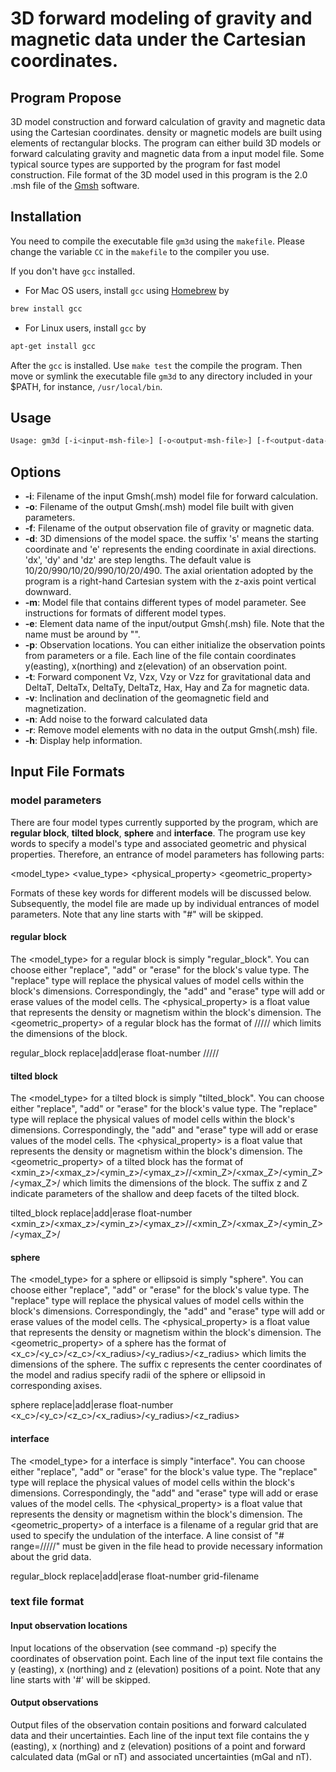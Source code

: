 # 3D forward modeling of gravity and magnetic data under the Cartesian coordinates.

## Program Propose

3D model construction and forward calculation of gravity and magnetic data using the Cartesian coordinates. density or magnetic models are built using elements of rectangular blocks. The program can either build 3D models or forward calculating gravity and magnetic data from a input model file. Some typical source types are supported by the program for fast model construction. File format of the 3D model used in this program is the 2.0 .msh file of the [Gmsh](https://gmsh.info) software.

## Installation

You need to compile the executable file `gm3d` using the `makefile`. Please change the variable `CC` in the `makefile` to the compiler you use.

If you don't have `gcc` installed.
+ For Mac OS users, install `gcc` using [Homebrew](https://brew.sh) by

```bash
brew install gcc
```

+ For Linux users, install `gcc` by

```bash
apt-get install gcc
```

After the `gcc` is installed. Use `make test` the compile the program. Then move or symlink the executable file `gm3d` to any directory included in your $PATH, for instance, `/usr/local/bin`.

## Usage

```bash
Usage: gm3d [-i<input-msh-file>] [-o<output-msh-file>] [-f<output-data-file>] [-d<xs>/<dx>/<xe>/<ys>/<dy>/<ye>/<zs>/<dz>/<ze>] [-m<model-parameters>] [-e<element-data-name>] [-p<observation-file>|<xs>/<dx>/<xe>/<ys>/<dy>/<ye>/<elevation>] [-tVz|Vzx|Vzy|Vzz|DT|DTx|DTy|DTz|Hax|Hay|Za] [-v<I0>/<D0>/<I>/<D>] [-n<noise-mean>/<noise-dev>] [-r] [-h]
```

## Options

+ __-i__: Filename of the input Gmsh(.msh) model file for forward calculation.
+ __-o__: Filename of the output Gmsh(.msh) model file built with given parameters.
+ __-f__: Filename of the output observation file of gravity or magnetic data.
+ __-d__: 3D dimensions of the model space. the suffix 's' means the starting coordinate and 'e' represents the ending coordinate in axial directions. 'dx', 'dy' and 'dz' are step lengths. The default value is 10/20/990/10/20/990/10/20/490. The axial orientation adopted by the program is a right-hand Cartesian system with the z-axis point vertical downward.
+ __-m__: Model file that contains different types of model parameter. See instructions for formats of different model types.
+ __-e__: Element data name of the input/output Gmsh(.msh) file. Note that the name must be around by "".
+ __-p__: Observation locations. You can either initialize the observation points from parameters or a file. Each line of the file contain coordinates y(easting), x(northing) and z(elevation) of an observation point.
+ __-t__: Forward component Vz, Vzx, Vzy or Vzz for gravitational data and DeltaT, DeltaTx, DeltaTy, DeltaTz, Hax, Hay and Za for magnetic data.
+ __-v__: Inclination and declination of the geomagnetic field and magnetization.
+ __-n__: Add noise to the forward calculated data
+ __-r__: Remove model elements with no data in the output Gmsh(.msh) file.
+ __-h__: Display help information.

## Input File Formats

### model parameters

There are four model types currently supported by the program, which are __regular block__, __tilted block__, __sphere__ and __interface__. The program use key words to specify a model's type and associated geometric and physical properties. Therefore, an entrance of model parameters has following parts:

<model_type> <value_type> <physical_property> <geometric_property>

Formats of these key words for different models will be discussed below. Subsequently, the model file are made up by individual entrances of model parameters. Note that any line starts with "#" will be skipped.

#### regular block

The <model_type> for a regular block is simply "regular_block". You can choose either "replace", "add" or "erase" for the block's value type. The "replace" type will replace the physical values of model cells within the block's dimensions. Correspondingly, the "add" and "erase" type will add or erase values of the model cells. The <physical_property> is a float value that represents the density or magnetism within the block's dimension. The <geometric_property> of a regular block has the format of <xmin>/<xmax>/<ymin>/<ymax>/<zmin>/<zmax> which limits the dimensions of the block.   

regular_block replace|add|erase float-number <xmin>/<xmax>/<ymin>/<ymax>/<zmin>/<zmax>   

#### tilted block   

The <model_type> for a tilted block is simply "tilted_block". You can choose either "replace", "add" or "erase" for the block's value type. The "replace" type will replace the physical values of model cells within the block's dimensions. Correspondingly, the "add" and "erase" type will add or erase values of the model cells. The <physical_property> is a float value that represents the density or magnetism within the block's dimension. The <geometric_property> of a tilted block has the format of <xmin_z>/<xmax_z>/<ymin_z>/<ymax_z>/<zmin>/<xmin_Z>/<xmax_Z>/<ymin_Z>/<ymax_Z>/<zmax> which limits the dimensions of the block. The suffix z and Z indicate parameters of the shallow and deep facets of the tilted block.   

tilted_block replace|add|erase float-number <xmin_z>/<xmax_z>/<ymin_z>/<ymax_z>/<zmin>/<xmin_Z>/<xmax_Z>/<ymin_Z>/<ymax_Z>/<zmax>   

#### sphere 

The <model_type> for a sphere or ellipsoid is simply "sphere". You can choose either "replace", "add" or "erase" for the block's value type. The "replace" type will replace the physical values of model cells within the block's dimensions. Correspondingly, the "add" and "erase" type will add or erase values of the model cells. The <physical_property> is a float value that represents the density or magnetism within the block's dimension. The <geometric_property> of a sphere has the format of <x_c>/<y_c>/<z_c>/<x_radius>/<y_radius>/<z_radius> which limits the dimensions of the sphere. The suffix c represents the center coordinates of the model and radius specify radii of the sphere or ellipsoid in corresponding axises.   

sphere replace|add|erase float-number <x_c>/<y_c>/<z_c>/<x_radius>/<y_radius>/<z_radius>   

#### interface

The <model_type> for a interface is simply "interface". You can choose either "replace", "add" or "erase" for the block's value type. The "replace" type will replace the physical values of model cells within the block's dimensions. Correspondingly, the "add" and "erase" type will add or erase values of the model cells. The <physical_property> is a float value that represents the density or magnetism within the block's dimension. The <geometric_property> of a interface is a filename of a regular grid that are used to specify the undulation of the interface. A line consist of "# range=<xmin>/<dx>/<xmax>/<ymin>/<dy>/<ymax>" must be given in the file head to provide necessary information about the grid data.   

regular_block replace|add|erase float-number grid-filename   

### text file format 

#### Input observation locations

Input locations of the observation (see command -p) specify the coordinates of observation point. Each line of the input text file contains the y (easting), x (northing) and z (elevation) positions of a point. Note that any line starts with '#' will be skipped.   

#### Output observations

Output files of the observation contain positions and forward calculated data and their uncertainties. Each line of the input text file contains the y (easting), x (northing) and z (elevation) positions of a point and forward calculated data (mGal or nT) and associated uncertainties (mGal and nT).   
